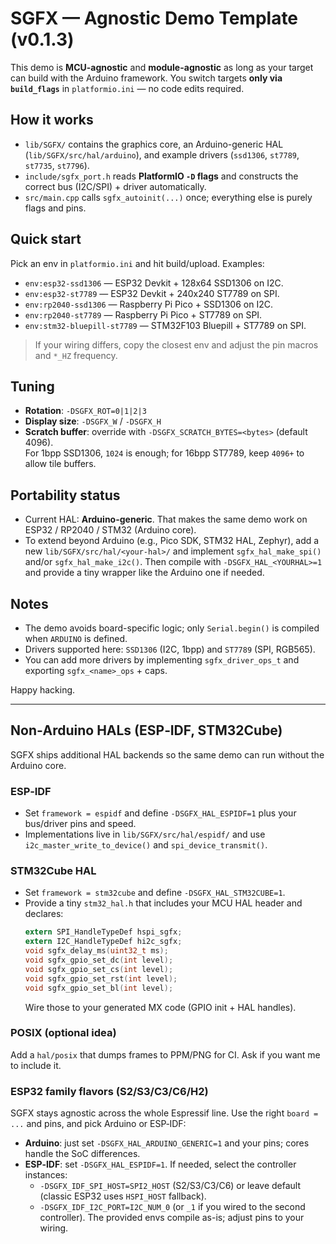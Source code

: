 # SGFX — Agnostic Demo Template (v0.1.3)

This demo is **MCU-agnostic** and **module-agnostic** as long as your target can build with the Arduino framework.
You switch targets **only via `build_flags`** in `platformio.ini` — no code edits required.

## How it works
- `lib/SGFX/` contains the graphics core, an Arduino-generic HAL (`lib/SGFX/src/hal/arduino`), and example drivers (`ssd1306`, `st7789`, `st7735`, `st7796`).
- `include/sgfx_port.h` reads **PlatformIO `-D` flags** and constructs the correct bus (I2C/SPI) + driver automatically.
- `src/main.cpp` calls `sgfx_autoinit(...)` once; everything else is purely flags and pins.

## Quick start
Pick an env in `platformio.ini` and hit build/upload. Examples:
- `env:esp32-ssd1306` — ESP32 Devkit + 128x64 SSD1306 on I2C.
- `env:esp32-st7789` — ESP32 Devkit + 240x240 ST7789 on SPI.
- `env:rp2040-ssd1306` — Raspberry Pi Pico + SSD1306 on I2C.
- `env:rp2040-st7789` — Raspberry Pi Pico + ST7789 on SPI.
- `env:stm32-bluepill-st7789` — STM32F103 Bluepill + ST7789 on SPI.

> If your wiring differs, copy the closest env and adjust the pin macros and `*_HZ` frequency.

## Tuning
- **Rotation**: `-DSGFX_ROT=0|1|2|3`
- **Display size**: `-DSGFX_W` / `-DSGFX_H`
- **Scratch buffer**: override with `-DSGFX_SCRATCH_BYTES=<bytes>` (default 4096).  
  For 1bpp SSD1306, `1024` is enough; for 16bpp ST7789, keep `4096+` to allow tile buffers.

## Portability status
- Current HAL: **Arduino-generic**. That makes the same demo work on ESP32 / RP2040 / STM32 (Arduino core).
- To extend beyond Arduino (e.g., Pico SDK, STM32 HAL, Zephyr), add a new `lib/SGFX/src/hal/<your-hal>/` and implement
  `sgfx_hal_make_spi()` and/or `sgfx_hal_make_i2c()`. Then compile with `-DSGFX_HAL_<YOURHAL>=1` and provide a tiny
  wrapper like the Arduino one if needed.

## Notes
- The demo avoids board-specific logic; only `Serial.begin()` is compiled when `ARDUINO` is defined.
- Drivers supported here: `SSD1306` (I2C, 1bpp) and `ST7789` (SPI, RGB565).
- You can add more drivers by implementing `sgfx_driver_ops_t` and exporting `sgfx_<name>_ops` + caps.

Happy hacking.

---


## Non‑Arduino HALs (ESP‑IDF, STM32Cube)
SGFX ships additional HAL backends so the same demo can run without the Arduino core.

### ESP‑IDF
- Set `framework = espidf` and define `-DSGFX_HAL_ESPIDF=1` plus your bus/driver pins and speed.
- Implementations live in `lib/SGFX/src/hal/espidf/` and use `i2c_master_write_to_device()` and `spi_device_transmit()`.

### STM32Cube HAL
- Set `framework = stm32cube` and define `-DSGFX_HAL_STM32CUBE=1`.
- Provide a tiny `stm32_hal.h` that includes your MCU HAL header and declares:
  ```c
  extern SPI_HandleTypeDef hspi_sgfx;
  extern I2C_HandleTypeDef hi2c_sgfx;
  void sgfx_delay_ms(uint32_t ms);
  void sgfx_gpio_set_dc(int level);
  void sgfx_gpio_set_cs(int level);
  void sgfx_gpio_set_rst(int level);
  void sgfx_gpio_set_bl(int level);
  ```
  Wire those to your generated MX code (GPIO init + HAL handles).

### POSIX (optional idea)
Add a `hal/posix` that dumps frames to PPM/PNG for CI. Ask if you want me to include it.



### ESP32 family flavors (S2/S3/C3/C6/H2)
SGFX stays agnostic across the whole Espressif line. Use the right `board = ...` and pins, and pick Arduino or ESP‑IDF:
- **Arduino**: just set `-DSGFX_HAL_ARDUINO_GENERIC=1` and your pins; cores handle the SoC differences.
- **ESP‑IDF**: set `-DSGFX_HAL_ESPIDF=1`. If needed, select the controller instances:
  - `-DSGFX_IDF_SPI_HOST=SPI2_HOST` (S2/S3/C3/C6) or leave default (classic ESP32 uses `HSPI_HOST` fallback).
  - `-DSGFX_IDF_I2C_PORT=I2C_NUM_0` (or `_1` if you wired to the second controller).
The provided envs compile as-is; adjust pins to your wiring.
